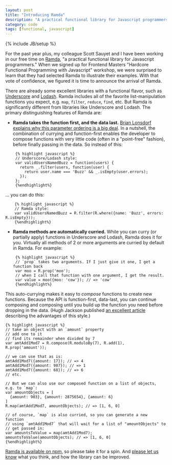 ```yaml
---
layout: post
title: "Introducing Ramda"
description: "A practical functional library for Javascript programmers"
category: code
tags: [functional, javascript]
---
```

{% include JB/setup %}

For the past year plus, my colleague Scott Sauyet and I have been working in our free time on [Ramda](https://github.com/ramda/ramda), 
"a practical functional library for Javascript programmers." When we signed up for Frontend Masters 
"Hardcore Functional Programming with Javascript" workshop, we were surprised to learn that they had selected 
Ramda to illustrate their examples. With that vote of confidence, we figured it is time to announce the arrival of
Ramda.

There are already some excellent libraries with a functional flavor, such as 
[Underscore](https://github.com/jashkenas/underscore) and [Lodash](https://github.com/lodash/lodash). 
Ramda includes all of the favorite list-manipulation functions you expect, e.g. `map`, `filter`, `reduce`, `find`,
etc. But Ramda is significantly different from libraries like Underscore and Lodash. The primary distinguishing features of Ramda are:

*  **Ramda takes the function first, and the data last.** 
    [Brian Lonsdorf explains why this parameter ordering is a big deal](http://www.youtube.com/watch?v=m3svKOdZijA). 
    In a nutshell, the combination of currying and function-first enables the developer to compose functions with very 
    little code (often in a "point-free" fashion), before finally passing in the data. So instead of this:

        {% highlight javascript %}
        // Underscore/Lodash style:
        var validUsersNamedBuzz = function(users) {
          return _.filter(users, function(user) { 
            return user.name === 'Buzz' && _.isEmpty(user.errors); 
          });
        };
        {%endhighlight%}

... you can do this:

        {% highlight javascript %}
        // Ramda style:
        var validUsersNamedBuzz = R.filter(R.where({name: 'Buzz', errors: R.isEmpty}));
        {%endhighlight%}

*  **Ramda methods are automatically curried.** While you can curry (or partially apply) functions in Underscore and Lodash, Ramda does it for you. Virtually all methods of 2 or more arguments are curried by default in Ramda. For example:

        {% highlight javascript %}
        // `prop` takes two arguments. If I just give it one, I get a function back
        var moo = R.prop('moo');
        // when I call that function with one argument, I get the result.
        var value = moo({moo: 'cow'}); // => 'cow'    
        {%endhighlight%}

This auto-currying makes it easy to _compose_ functions to create new functions. Because the API 
is function-first, data-last, you can continue composing and composing until you build up the 
function you need before dropping in the data. (Hugh Jackson published [an excellent article](http://hughfdjackson.com/javascript/why-curry-helps/)
describing the advantages of this style.)

    {% highlight javascript %}
    // take an object with an `amount` property
    // add one to it
    // find its remainder when divided by 7
    var amtAdd1Mod7 = R.compose(R.moduloBy(7), R.add(1), R.prop('amount'));

    // we can use that as is:
    amtAdd1Mod7({amount: 17}); // => 4
    amtAdd1Mod7({amount: 987}); // => 1
    amtAdd1Mod7({amount: 68}); // => 6
    // etc. 
    
    // But we can also use our composed function on a list of objects, e.g. to `map`:
    var amountObjects = [
      {amount: 903}, {amount: 2875654}, {amount: 6}
    ]
    R.map(amtAdd1Mod7, amountObjects); // => [1, 6, 0]

    // of course, `map` is also curried, so you can generate a new function 
    // using `amtAdd1Mod7` that will wait for a list of "amountObjects" to 
    // get passed in:
    var amountsToValue = map(amtAdd1Mod7);
    amountsToValue(amountObjects); // => [1, 6, 0]
    {%endhighlight%}
    
[Ramda is available on npm](https://www.npmjs.org/package/ramda), so please take it for a spin. 
And [please let us know](https://github.com/CrossEye/ramda/issues)
what you think, and how the library can be improved.

